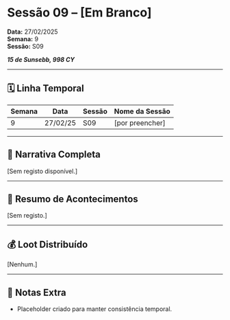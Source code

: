 # Sessão 09 – [Em Branco]  
**Data:** 27/02/2025  
**Semana:** 9  
**Sessão:** S09  

***15 de Sunsebb, 998 CY***

---
## 🗓 Linha Temporal
| Semana | Data      | Sessão | Nome da Sessão |
|--------|-----------|--------|----------------|
| 9      | 27/02/25  | S09    | [por preencher] |

---

## 📖 Narrativa Completa
[Sem registo disponível.]

---

## 🎲 Resumo de Acontecimentos
[Sem registo.]

---

## 💰 Loot Distribuído
[Nenhum.]

---

## 🧾 Notas Extra
- Placeholder criado para manter consistência temporal.

